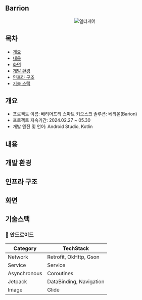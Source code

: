 ## Barrion
<p align="center">
  <img src="" alt="엘더케어"/>
</p> 

## 목차
  - [개요](#개요)
  - [내용](#내용)
  - [화면](#화면)
  - [개발 환경](#개발환경)
  - [인프라 구조](#인프라구조)
  - [기술 스택](#기술스택)

## 개요
- 프로젝트 이름: 배리어프리 스마트 키오스크 솔루션: 베리온(Barion)
- 프로젝트 지속기간: 2024.02.27 ~ 05.30
- 개발 엔진 및 언어: Android Studio, Kotlin

## 내용

## 개발 환경
<p align="center">
  
</p>

## 인프라 구조
<p align="center">
  
</p>

## 화면
<p align="center">
  
</p>

## 기술스택

### **🤖** 안드로이드
| **Category** | **TechStack** |
| --- | --- |
| Network | Retrofit, OkHttp, Gson |
| Service | Service |
| Asynchronous | Coroutines |
| Jetpack | DataBinding, Navigation |
| Image | Glide |
